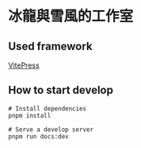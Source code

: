 # 冰龍與雪風的工作室

## Used framework

[VitePress](https://vitepress.vuejs.org/)

## How to start develop

```shell
# Install dependencies
pnpm install

# Serve a develop server
pnpm run docs:dev
```
